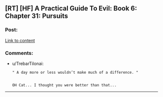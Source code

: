 ## [RT] [HF] A Practical Guide To Evil: Book 6: Chapter 31: Pursuits

### Post:

[Link to content](https://practicalguidetoevil.wordpress.com/2020/05/26/chapter-31-pursuits/)

### Comments:

- u/TrebarTilonai:
  ```
  " A day more or less wouldn’t make much of a difference. "  


  OH Cat... I thought you were better than that...
  ```

---


